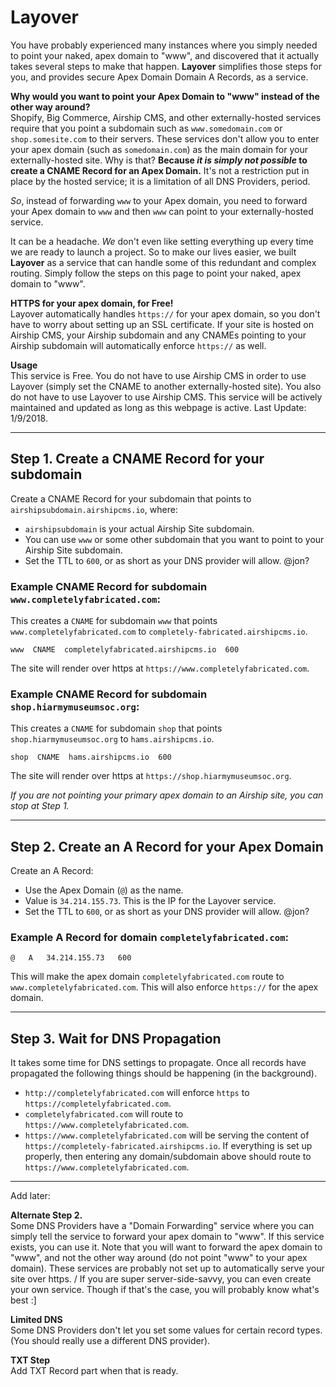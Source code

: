 # Layover
You have probably experienced many instances where you simply needed to point your naked, apex domain to "www", and discovered that it actually takes several steps to make that happen. **Layover** simplifies those steps for you, and provides secure Apex Domain Domain A Records, as a service.

**Why would you want to point your Apex Domain to "www" instead of the other way around?**  
Shopify, Big Commerce, Airship CMS, and other externally-hosted services require that you point a subdomain such as `www.somedomain.com` or `shop.somesite.com` to their servers. These services don't allow you to enter your apex domain (such as `somedomain.com`) as the main domain for your externally-hosted site. Why is that? **Because _it is simply not possible_ to create a CNAME Record for an Apex Domain.** It's not a restriction put in place by the hosted service; it is a limitation of all DNS Providers, period. 

_So_, instead of forwarding `www` to your Apex domain, you need to forward your Apex domain to `www` and then `www` can point to your externally-hosted service. 

It can be a headache. _We_ don't even like setting everything up every  time we are ready to launch a project. So to make our lives easier, we built **Layover** as a service that can handle some of this redundant and complex routing. Simply follow the steps on this page to point your naked, apex domain to "www". 

**HTTPS for your apex domain, for Free!**  
Layover automatically handles `https://` for your apex domain, so you don't have to worry about setting up an SSL certificate. If your site is hosted on Airship CMS, your Airship subdomain and any CNAMEs pointing to your Airship subdomain will automatically enforce `https://` as well. 

**Usage**  
This service is Free. You do not have to use Airship CMS in order to use Layover (simply set the CNAME to another externally-hosted site). You also do not have to use Layover to use Airship CMS. This service will be actively maintained and updated as long as this webpage is active. Last Update: 1/9/2018.

---

## Step 1. Create a CNAME Record for your subdomain
Create a CNAME Record for your subdomain that points to `airshipsubdomain.airshipcms.io`, where:
- `airshipsubdomain` is your actual Airship Site subdomain. 
- You can use `www` or some other subdomain that you want to point to your Airship Site subdomain. 
- Set the TTL to `600`, or as short as your DNS provider will allow. @jon?

### Example CNAME Record for subdomain `www.completelyfabricated.com`:
This creates a `CNAME` for subdomain `www` that points `www.completelyfabricated.com` to `completely-fabricated.airshipcms.io`.
```
www  CNAME  completelyfabricated.airshipcms.io  600
```
The site will render over https at `https://www.completelyfabricated.com`.

### Example CNAME Record for subdomain `shop.hiarmymuseumsoc.org`:
This creates a `CNAME` for subdomain `shop` that points `shop.hiarmymuseumsoc.org` to `hams.airshipcms.io`.
```
shop  CNAME  hams.airshipcms.io  600
```
The site will render over https at `https://shop.hiarmymuseumsoc.org`.

_If you are not pointing your primary apex domain to an Airship site, you can stop at Step 1._

---

## Step 2. Create an A Record for your Apex Domain
Create an A Record:
- Use the Apex Domain (`@`) as the name.
- Value is `34.214.155.73`. This is the IP for the Layover service.
- Set the TTL to `600`, or as short as your DNS provider will allow. @jon?

### Example A Record for domain `completelyfabricated.com`:
```
@   A   34.214.155.73   600
```
This will make the apex domain `completelyfabricated.com` route to `www.completelyfabricated.com`. 
This will also enforce `https://` for the apex domain.

---

## Step 3. Wait for DNS Propagation
It takes some time for DNS settings to propagate. Once all records have propagated the following things should be happening (in the background).
- `http://completelyfabricated.com` will enforce `https` to `https://completelyfabricated.com`.
- `completelyfabricated.com` will route to `https://www.completelyfabricated.com`.
- `https://www.completelyfabricated.com` will be serving the content of `https://completely-fabricated.airshipcms.io`.
If everything is set up properly, then entering any domain/subdomain above should route to `https://www.completelyfabricated.com`.

---

Add later:

**Alternate Step 2.**  
Some DNS Providers have a "Domain Forwarding" service where you can simply tell the service to forward your apex domain to "www". If this service exists, you can use it. Note that you will want to forward the apex domain to "www", and not the other way around (do not point "www" to your apex domain). These services are probably not set up to automatically serve your site over https. / If you are super server-side-savvy, you can even create your own service. Though if that's the case, you will probably know what's best :]

**Limited DNS**  
Some DNS Providers don't let you set some values for certain record types. (You should really use a different DNS provider).

**TXT Step**  
Add TXT Record part when that is ready.
